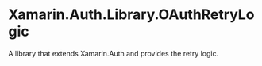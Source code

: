# Xamarin.Auth.Library.OAuthRetryLogic
A library that extends Xamarin.Auth and provides the retry logic.
